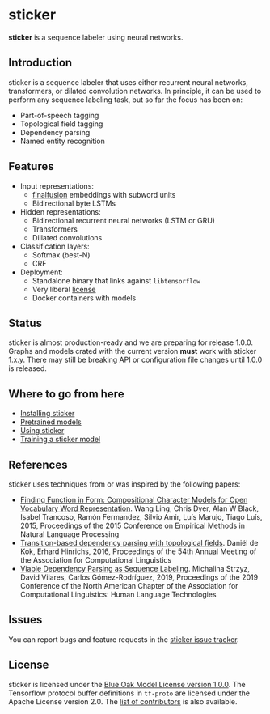 # sticker

**sticker** is a sequence labeler using neural networks.

## Introduction

sticker is a sequence labeler that uses either recurrent neural
networks, transformers, or dilated convolution networks. In principle,
it can be used to perform any sequence labeling task, but so far the
focus has been on:

* Part-of-speech tagging
* Topological field tagging
* Dependency parsing
* Named entity recognition

## Features

* Input representations:
  * [finalfusion](https://finalfusion.github.io/) embeddings with subword units
  * Bidirectional byte LSTMs
* Hidden representations:
  * Bidirectional recurrent neural networks (LSTM or GRU)
  * Transformers
  * Dillated convolutions
* Classification layers:
  * Softmax (best-N)
  * CRF
* Deployment:
  * Standalone binary that links against `libtensorflow`
  * Very liberal [license](LICENSE.md)
  * Docker containers with models

## Status

sticker is almost production-ready and we are preparing for release
1.0.0. Graphs and models crated with the current version **must** work
with sticker 1.x.y. There may still be breaking API or configuration
file changes until 1.0.0 is released.

## Where to go from here

* [Installing sticker](doc/INSTALL.md)
* [Pretrained models](doc/PRETRAINED.md)
* [Using sticker](doc/USAGE.md)
* [Training a sticker model](doc/TRAIN.md)

## References

sticker uses techniques from or was inspired by the following papers:

* [Finding Function in Form: Compositional Character Models for Open
  Vocabulary Word
  Representation](https://aclweb.org/anthology/papers/D/D15/D15-1176/). Wang
  Ling, Chris Dyer, Alan W Black, Isabel Trancoso, Ramón Fermandez,
  Silvio Amir, Luís Marujo, Tiago Luís, 2015, Proceedings of the 2015
  Conference on Empirical Methods in Natural Language Processing
* [Transition-based dependency parsing with topological
  fields](https://aclweb.org/anthology/papers/P/P16/P16-2001/). Daniël
  de Kok, Erhard Hinrichs, 2016, Proceedings of the 54th Annual
  Meeting of the Association for Computational Linguistics
* [Viable Dependency Parsing as Sequence
  Labeling](https://www.aclweb.org/anthology/papers/N/N19/N19-1077/). Michalina
  Strzyz, David Vilares, Carlos Gómez-Rodríguez, 2019, Proceedings of
  the 2019 Conference of the North American Chapter of the Association
  for Computational Linguistics: Human Language Technologies

## Issues

You can report bugs and feature requests in the [sticker issue
tracker](https://github.com/stickeritis/sticker/issues).

## License

sticker is licensed under the [Blue Oak Model License version
1.0.0](LICENSE.md). The Tensorflow protocol buffer definitions in
`tf-proto` are licensed under the Apache License version 2.0. The
[list of contributors](CONTRIBUTORS) is also available.

